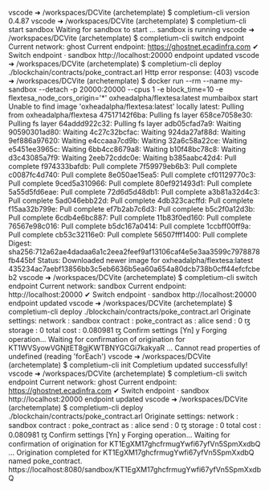 vscode ➜ /workspaces/DCVite (archetemplate) $ completium-cli version
0.4.87
vscode ➜ /workspaces/DCVite (archetemplate) $ completium-cli start sandbox
Waiting for sandbox to start ...
sandbox is running
vscode ➜ /workspaces/DCVite (archetemplate) $ completium-cli switch endpoint
Current network: ghost
Current endpoint: https://ghostnet.ecadinfra.com
✔ Switch endpoint · sandbox http://localhost:20000
endpoint updated
vscode ➜ /workspaces/DCVite (archetemplate) $ completium-cli deploy ./blockchain/contracts/poke_contract.arl
Http error response: (403)
vscode ➜ /workspaces/DCVite (archetemplate) $ docker run --rm --name my-sandbox --detach -p 20000:20000 --cpus 1 -e block_time=10 -e flextesa_node_cors_origin='\*' oxheadalpha/flextesa:latest mumbaibox start
Unable to find image 'oxheadalpha/flextesa:latest' locally
latest: Pulling from oxheadalpha/flextesa
47517142f6ba: Pulling fs layer
658ce7058e30: Pulling fs layer
64addd922c32: Pulling fs layer
adb05cfad7a9: Waiting
90590301ad80: Waiting
4c27c32bcfac: Waiting
924da27af88d: Waiting
9ef886a97620: Waiting
e4ccaaa7cd9b: Waiting
32a6c58a22ce: Waiting
e5451ee3965c: Waiting
6bb4cc8679a8: Waiting
b10f48bc78c8: Waiting
d3c43085a7f9: Waiting
2eeb72cddc0e: Waiting
b385aabc42d4: Pull complete
f974333bafdb: Pull complete
7f59979eb6b3: Pull complete
c0087fc4d740: Pull complete
8e050ae15ea5: Pull complete
cf01129770c3: Pull complete
9ced5a310966: Pull complete
80ef921493d1: Pull complete
5a55d5fd6eae: Pull complete
72d6d5d48db1: Pull complete
a3b81a32d4c3: Pull complete
5ad046ebb22d: Pull complete
4db323cacffd: Pull complete
f15aa32b799e: Pull complete
ef7b2ab7c6d3: Pull complete
b5c2f0a12d3b: Pull complete
6cdb4e6bc887: Pull complete
11b83f0ed160: Pull complete
76567e98c016: Pull complete
b5dc167a0414: Pull complete
1ccbff00ff9a: Pull complete
cb53c32116e0: Pull complete
56507fff1400: Pull complete
Digest: sha256:712a62ae4dadaa6a1c2eea2feef9af13106caf4e5e3aa3599c7978878fb445bf
Status: Downloaded newer image for oxheadalpha/flextesa:latest
435234ac7aebf13856bb3c5eb6636b5ea60a654a80dcb738b0cff44efcfcbeb2
vscode ➜ /workspaces/DCVite (archetemplate) $ completium-cli switch endpoint
Current network: sandbox
Current endpoint: http://localhost:20000
✔ Switch endpoint · sandbox http://localhost:20000
endpoint updated
vscode ➜ /workspaces/DCVite (archetemplate) $ completium-cli deploy ./blockchain/contracts/poke_contract.arl
Originate settings:
network : sandbox
contract : poke_contract
as : alice
send : 0 ꜩ
storage : 0
total cost : 0.080981 ꜩ
Confirm settings [Yn] y
Forging operation...
Waiting for confirmation of origination for KT1WVSyowVGNjtET8gjKWTBNYGCGi7kakyaR ...
Cannot read properties of undefined (reading 'forEach')
vscode ➜ /workspaces/DCVite (archetemplate) $ completium-cli init
Completium updated successfully!
vscode ➜ /workspaces/DCVite (archetemplate) $ completium-cli switch endpoint
Current network: ghost
Current endpoint: https://ghostnet.ecadinfra.com
✔ Switch endpoint · sandbox http://localhost:20000
endpoint updated
vscode ➜ /workspaces/DCVite (archetemplate) $ completium-cli deploy ./blockchain/contracts/poke_contract.arl
Originate settings:
network : sandbox
contract : poke_contract
as : alice
send : 0 ꜩ
storage : 0
total cost : 0.080981 ꜩ
Confirm settings [Yn] y
Forging operation...
Waiting for confirmation of origination for KT1EgXM17ghcfrmugYwfi67yfVn5SpmXxdbQ ...
Origination completed for KT1EgXM17ghcfrmugYwfi67yfVn5SpmXxdbQ named poke_contract.
https://localhost:8080/sandbox/KT1EgXM17ghcfrmugYwfi67yfVn5SpmXxdbQ
